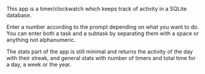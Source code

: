 This app is a timer/clockwatch which keeps track of activity in a SQLite database.

Enter a number according to the prompt depending on what you want to do. You can
enter both a task and a subtask by separating them with a space or anything not
alphanumeric.

The stats part of the app is still minimal and returns the activity of the day with
their streak, and general stats with number of timers and total time for a day,
a week or the year.
